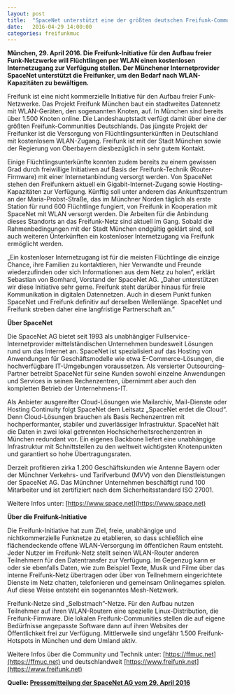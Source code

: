 ```yaml
---
layout: post
title:  "SpaceNet unterstützt eine der größten deutschen Freifunk-Communities"
date:   2016-04-29 14:00:00
categories: freifunkmuc
---
```


**München, 29. April 2016. Die Freifunk-Initiative für den Aufbau freier Funk-Netzwerke will Flüchtlingen per WLAN einen kostenlosen Internetzugang zur Verfügung stellen. Der Münchener Internetprovider SpaceNet unterstützt die Freifunker, um den Bedarf nach WLAN-Kapazitäten zu bewältigen.**

Freifunk ist eine nicht kommerzielle Initiative für den Aufbau freier Funk-Netzwerke. Das Projekt Freifunk München baut ein stadtweites Datennetz mit WLAN-Geräten, den sogenannten Knoten, auf. In München sind bereits über 1.500 Knoten online. Die Landeshauptstadt verfügt damit über eine der größten Freifunk-Communities Deutschlands. Das jüngste Projekt der Freifunker ist die Versorgung von Flüchtlingsunterkünften in Deutschland mit kostenlosem WLAN-Zugang. Freifunk ist mit der Stadt München sowie der Regierung von Oberbayern diesbezüglich in sehr gutem Kontakt.

Einige Flüchtlingsunterkünfte konnten zudem bereits zu einem gewissen Grad durch freiwillige Initiativen auf Basis der Freifunk-Technik (Router-Firmware) mit einer Internetanbindung versorgt werden. Von SpaceNet stehen den Freifunkern aktuell ein Gigabit-Internet-Zugang sowie Hosting-Kapazitäten zur Verfügung. Künftig soll unter anderem das Ankunftszentrum an der Maria-Probst-Straße, das im Münchner Norden täglich als erste Station für rund 600 Flüchtlinge fungiert, von Freifunk in Kooperation mit SpaceNet mit WLAN versorgt werden. Die Arbeiten für die Anbindung dieses Standorts an das Freifunk-Netz sind aktuell im Gang. Sobald die Rahmenbedingungen mit der Stadt München endgültig geklärt sind, soll auch weiteren Ünterkünften ein kostenloser Internetzugang via Freifunk ermöglicht werden.

„Ein kostenloser Internetzugang ist für die meisten Flüchtlinge die einzige Chance, ihre Familien zu kontaktieren, hier Verwandte und Freunde wiederzufinden oder sich Informationen aus dem Netz zu holen“, erklärt Sebastian von Bomhard, Vorstand der SpaceNet AG. „Daher unterstützen wir diese Initiative sehr gerne. Freifunk steht darüber hinaus für freie Kommunikation in digitalen Datennetzen. Auch in diesem Punkt funken SpaceNet und Freifunk definitiv auf derselben Wellenlänge. SpaceNet und Freifunk streben daher eine langfristige Partnerschaft an.”

**Über SpaceNet**

Die SpaceNet AG bietet seit 1993 als unabhängiger Fullservice-Internetprovider mittelständischen Unternehmen bundesweit Lösungen rund um das Internet an. SpaceNet ist spezialisiert auf das Hosting von Anwendungen für Geschäftsmodelle wie etwa E-Commerce-Lösungen, die hochverfügbare IT-Umgebungen voraussetzen. Als versierter Outsourcing-Partner betreibt SpaceNet für seine Kunden sowohl einzelne Anwendungen und Services in seinen Rechenzentren, übernimmt aber auch den kompletten Betrieb der Unternehmens-IT.

Als Anbieter ausgereifter Cloud-Lösungen wie Mailarchiv, Mail-Dienste oder Hosting Continuity folgt SpaceNet dem Leitsatz „SpaceNet erdet die Cloud“. Denn Cloud-Lösungen brauchen als Basis Rechenzentren mit hochperformanter, stabiler und zuverlässiger Infrastruktur. SpaceNet hält die Daten in zwei lokal getrennten Hochsicherheitsrechenzentren in München redundant vor. Ein eigenes Backbone liefert eine unabhängige Infrastruktur mit Schnittstellen zu den weltweit wichtigsten Knotenpunkten und garantiert so hohe Übertragungsraten.

Derzeit profitieren zirka 1.200 Geschäftskunden wie Antenne Bayern oder der Münchner Verkehrs- und Tarifverbund (MVV) von den Dienstleistungen der SpaceNet AG. Das Münchner Unternehmen beschäftigt rund 100 Mitarbeiter und ist zertifiziert nach dem Sicherheitsstandard ISO 27001.

Weitere Infos unter: [https://www.space.net](https://www.space.net)

**Über die Freifunk-Initiative**

Die Freifunk-Initiative hat zum Ziel, freie, unabhängige und nichtkommerzielle Funknetze zu etablieren, so dass schließlich eine flächendeckende offene WLAN-Versorgung im öffentlichen Raum entsteht. Jeder Nutzer im Freifunk-Netz stellt seinen WLAN-Router anderen Teilnehmern für den Datentransfer zur Verfügung. Im Gegenzug kann er oder sie ebenfalls Daten, wie zum Beispiel Texte, Musik und Filme über das interne Freifunk-Netz übertragen oder über von Teilnehmern eingerichtete Dienste im Netz chatten, telefonieren und gemeinsam Onlinegames spielen. Auf diese Weise entsteht ein sogenanntes Mesh-Netzwerk.

Freifunk-Netze sind „Selbstmach”-Netze. Für den Aufbau nutzen Teilnehmer auf ihren WLAN-Routern eine spezielle Linux-Distribution, die Freifunk-Firmware. Die lokalen Freifunk-Communities stellen die auf eigene Bedürfnisse angepasste Software dann auf ihren Websites der Öffentlichkeit frei zur Verfügung. Mittlerweile sind ungefähr 1.500 Freifunk-Hotspots in München und dem Umland aktiv. 

Weitere Infos über die Community und Technik unter: [https://ffmuc.net](https://ffmuc.net) und deutschlandweit [https://www.freifunk.net](https://www.freifunk.net)


**Quelle: [Pressemitteilung der SpaceNet AG vom 29. April 2016](https://www.space.net/it-expertenwissen/aktuelles/unternehmen/detail-unternehmensnews/titel/spacenet-unterstuetzt-eine-der-groessten-deutschen-freifunk-communities/News/detail/index.html?actbackPid=1247&cHash=1dcaab9cec56b4b76ee0d95002793cb3)**
